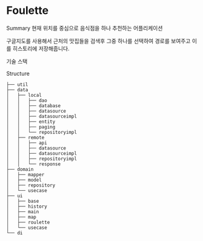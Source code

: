 # Foulette

Summary
현재 위치를 중심으로 음식점을 하나 추천하는 어플리케이션

구글지도를 사용해서 근처의 맛집들을 검색후 그중 하나를 선택하여
경로를 보여주고 이를 히스토리에 저장해줍니다.

기술 스택

Structure
```
├── util
├── data
│   ├── local
│   │   ├── dao
│   │   ├── database
│   │   ├── datasource
│   │   ├── datasourceimpl
│   │   ├── entity
│   │   ├── paging
│   │   └── repositoryimpl
│   ├── remote
│   │   ├── api
│   │   ├── datasource
│   │   ├── datasourceimpl
│   │   ├── repositoryimpl
│   │   └── response
├── domain
│   ├── mapper
│   ├── model
│   ├── repository
│   └── usecase
├── ui
│   ├── base
│   ├── history
│   ├── main
│   ├── map
│   ├── roulette
│   └── usecase
└── di
```

